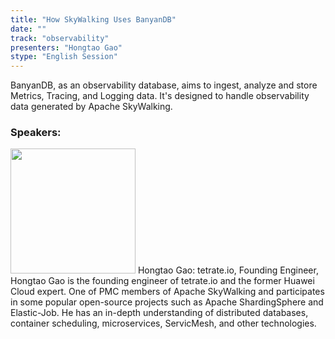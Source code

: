 ```yaml
---
title: "How SkyWalking Uses BanyanDB"
date: "" 
track: "observability"
presenters: "Hongtao Gao"
stype: "English Session"
---
```

BanyanDB, as an observability database, aims to ingest, analyze and store Metrics, Tracing, and Logging data. It's designed to handle observability data generated by Apache SkyWalking.
 ### Speakers: 
 <img src="images/speaker/1078.png" width="200" />
 Hongtao Gao: tetrate.io, Founding Engineer, Hongtao Gao is the founding engineer of tetrate.io and the former Huawei Cloud expert. One of PMC members of Apache SkyWalking and participates in some popular open-source projects such as Apache ShardingSphere and Elastic-Job. He has an in-depth understanding of distributed databases, container scheduling, microservices, ServicMesh, and other technologies.
 